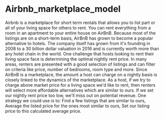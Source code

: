 # Airbnb_marketplace_model
Airbnb is a marketplace for short term rentals that allows you to list part or all of your living space for others to rent. You can rent everything from a room in an apartment to your entire house on AirBnB. Because most of the listings are on a short-term basis, AirBnB has grown to become a popular alternative to hotels. The company itself has grown from it's founding in 2008 to a 30 billion dollar valuation in 2016 and is currently worth more than any hotel chain in the world.  One challenge that hosts looking to rent their living space face is determining the optimal nightly rent price. In many areas, renters are presented with a good selection of listings and can filter on criteria like price, number of bedrooms, room type and more. Since AirBnB is a marketplace, the amount a host can charge on a nightly basis is closely linked to the dynamics of the marketplace.  As a host, if we try to charge above market price for a living space we'd like to rent, then renters will select more affordable alternatives which are similar to ours. If we set our nightly rent price too low, we'll miss out on potential revenue.  One strategy we could use is to:  Find a few listings that are similar to ours, Average the listed price for the ones most similar to ours, Set our listing price to this calculated average price.
